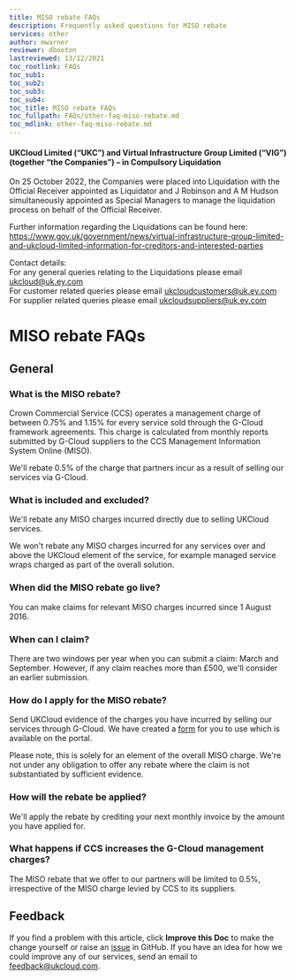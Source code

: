 ```yaml
---
title: MISO rebate FAQs
description: Frequently asked questions for MISO rebate
services: other
author: mwarner
reviewer: dbooton
lastreviewed: 13/12/2021
toc_rootlink: FAQs
toc_sub1: 
toc_sub2:
toc_sub3:
toc_sub4:
toc_title: MISO rebate FAQs
toc_fullpath: FAQs/other-faq-miso-rebate.md
toc_mdlink: other-faq-miso-rebate.md
---
```


#### UKCloud Limited (“UKC”) and Virtual Infrastructure Group Limited (“VIG”) (together “the Companies”) – in Compulsory Liquidation

On 25 October 2022, the Companies were placed into Liquidation with the Official Receiver appointed as Liquidator and J Robinson and A M Hudson simultaneously appointed as Special Managers to manage the liquidation process on behalf of the Official Receiver.

Further information regarding the Liquidations can be found here: <https://www.gov.uk/government/news/virtual-infrastructure-group-limited-and-ukcloud-limited-information-for-creditors-and-interested-parties>

Contact details:<br>
For any general queries relating to the Liquidations please email <ukcloud@uk.ey.com><br>
For customer related queries please email <ukcloudcustomers@uk.ey.com><br>
For supplier related queries please email <ukcloudsuppliers@uk.ey.com>

# MISO rebate FAQs

## General

### What is the MISO rebate?

Crown Commercial Service (CCS) operates a management charge of between 0.75% and 1.15% for every service sold through the G-Cloud framework agreements. This charge is calculated from monthly reports submitted by G-Cloud suppliers to the CCS Management Information System Online (MISO).

We'll rebate 0.5% of the charge that partners incur as a result of selling our services via G-Cloud.

### What is included and excluded?

We'll rebate any MISO charges incurred directly due to selling UKCloud services.

We won't rebate any MISO charges incurred for any services over and above the UKCloud element of the service, for example managed service wraps charged as part of the overall solution.

### When did the MISO rebate go live?

You can make claims for relevant MISO charges incurred since 1 August 2016.

### When can I claim?

There are two windows per year when you can submit a claim: March and September. However, if any claim reaches more than £500, we'll consider an earlier submission.

### How do I apply for the MISO rebate?

Send UKCloud evidence of the charges you have incurred by selling our services through G-Cloud. We have created a [form](https://cas.frn00006.ukcloud.com/Docs/Documents/UKC-FRM-159%20UKCloud%20Partner%20Miso%20Claim.xlsx?AWSAccessKeyId=438-1048-5-aefff7-1&Expires=1667646130&Signature=b1Dzbkk%2Blqe9Ue%2FQDkFeQVHzgg4%3D) for you to use which is available on the portal.

Please note, this is solely for an element of the overall MISO charge. We're not under any obligation to offer any rebate where the claim is not substantiated by sufficient evidence.

### How will the rebate be applied?

We'll apply the rebate by crediting your next monthly invoice by the amount you have applied for.

### What happens if CCS increases the G-Cloud management charges?

The MISO rebate that we offer to our partners will be limited to 0.5%, irrespective of the MISO charge levied by CCS to its suppliers.

## Feedback

If you find a problem with this article, click **Improve this Doc** to make the change yourself or raise an [issue](https://github.com/UKCloud/documentation/issues) in GitHub. If you have an idea for how we could improve any of our services, send an email to <feedback@ukcloud.com>.
